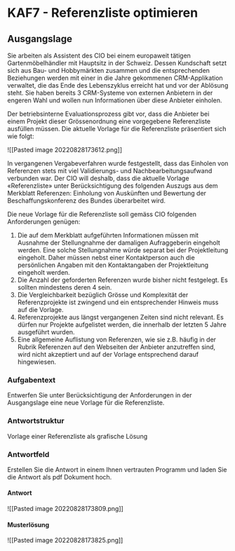 # KAF7 - Referenzliste optimieren

## Ausgangslage

Sie arbeiten als Assistent des CIO bei einem europaweit tätigen Gartenmöbelhändler mit Hauptsitz in der Schweiz. Dessen Kundschaft setzt sich aus Bau- und Hobbymärkten zusammen und die entsprechenden Beziehungen werden mit einer in die Jahre gekommenen CRM-Applikation verwaltet, die das Ende des Lebenszyklus erreicht hat und vor der Ablösung steht. Sie haben bereits 3 CRM-Systeme von externen Anbietern in der engeren Wahl und wollen nun Informationen über diese Anbieter einholen.

Der betriebsinterne Evaluationsprozess gibt vor, dass die Anbieter bei einem Projekt dieser Grössenordnung eine vorgegebene Referenzliste ausfüllen müssen. Die aktuelle Vorlage für die Referenzliste präsentiert sich wie folgt:

![[Pasted image 20220828173612.png]]

In vergangenen Vergabeverfahren wurde festgestellt, dass das Einholen von Referenzen stets mit viel Validierungs- und Nachbearbeitungsaufwand verbunden war. Der CIO will deshalb, dass die aktuelle Vorlage «Referenzliste» unter Berücksichtigung des folgenden Auszugs aus dem Merkblatt Referenzen: Einholung von Auskünften und Bewertung der Beschaffungskonferenz des Bundes überarbeitet wird.

Die neue Vorlage für die Referenzliste soll gemäss CIO folgenden Anforderungen genügen:

1. Die auf dem Merkblatt aufgeführten Informationen müssen mit Ausnahme der Stellungnahme der damaligen Aufraggeberin eingeholt werden. Eine solche Stellungnahme würde separat bei der Projektleitung eingeholt. Daher müssen nebst einer Kontaktperson auch die persönlichen Angaben mit den Kontaktangaben der Projektleitung eingeholt werden.
2. Die Anzahl der geforderten Referenzen wurde bisher nicht festgelegt. Es sollten mindestens deren 4 sein.
3. Die Vergleichbarkeit bezüglich Grösse und Komplexität der Referenzprojekte ist zwingend und ein entsprechender Hinweis muss auf die Vorlage.
4. Referenzprojekte aus längst vergangenen Zeiten sind nicht relevant. Es dürfen nur Projekte aufgelistet werden, die innerhalb der letzten 5 Jahre ausgeführt wurden.
5. Eine allgemeine Auflistung von Referenzen, wie sie z.B. häufig in der Rubrik Referenzen auf den Webseiten der Anbieter anzutreffen sind, wird nicht akzeptiert und auf der Vorlage entsprechend darauf hingewiesen.

### Aufgabentext
Entwerfen Sie unter Berücksichtigung der Anforderungen in der Ausgangslage eine neue Vorlage für die Referenzliste.

### Antwortstruktur
Vorlage einer Referenzliste als grafische Lösung

### Antwortfeld
Erstellen Sie die Antwort in einem Ihnen vertrauten Programm und laden Sie die Antwort als pdf Dokument hoch.

#### Antwort
![[Pasted image 20220828173809.png]]

#### Musterlösung
![[Pasted image 20220828173825.png]]
